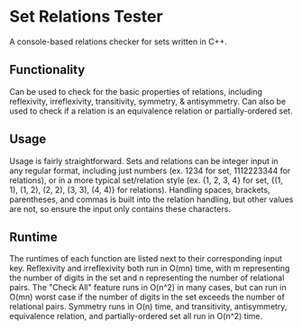 # Set Relations Tester
A console-based relations checker for sets written in C++. 

## Functionality
Can be used to check for the basic properties of relations, including reflexivity, irreflexivity, transitivity, symmetry, & antisymmetry. Can also be used to check if a relation is an equivalence relation or partially-ordered set. 

## Usage
Usage is fairly straightforward. Sets and relations can be integer input in any regular format, including just numbers (ex. 1234 for set, 1112223344 for relations), or in a more typical set/relation style (ex. {1, 2, 3, 4} for set, {(1, 1), (1, 2), (2, 2), (3, 3), (4, 4)} for relations). Handling spaces, brackets, parentheses, and commas is built into the relation handling, but other values are not, so ensure the input only contains these characters.

## Runtime
The runtimes of each function are listed next to their corresponding input key. 
Reflexivity and irreflexivity both run in O(mn) time, with m representing the number of digits in the set and n representing the number of relational pairs. The "Check All" feature runs in O(n^2) in many cases, but can run in O(mn) worst case if the number of digits in the set exceeds the number of relational pairs. 
Symmetry runs in O(n) time, and transitivity, antisymmetry, equivalence relation, and partially-ordered set all run in O(n^2) time.
